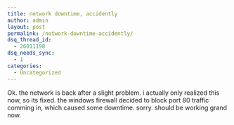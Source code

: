 ```yaml
---
title: network downtime, accidently
author: admin
layout: post
permalink: /network-downtime-accidently/
dsq_thread_id:
  - 26011198
dsq_needs_sync:
  - 1
categories:
  - Uncategorized
---
```

Ok. the network is back after a slight problem. i actually only realized this now, so its fixed. the windows firewall decided to block port 80 traffic comming in, which caused some downtime. sorry. should be working grand now.